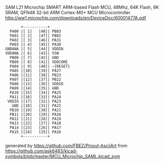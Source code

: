 SAM L21 Microchip SMART ARM-based Flash MCU, 48Mhz, 64K Flash, 8K SRAM, QFN48
32-bit ARM Cortex-M0+ MCU Microcontroller
http://ww1.microchip.com/downloads/en/DeviceDoc/60001477A.pdf


	       +-----------+
	  PA00 |[ 1]   [48]| PB03
	  PA01 |[ 2]   [47]| PB02
	  PA02 |[ 3]   [46]| PA31
	  PA03 |[ 4]   [45]| PA30
	GNDANA |[ 5]   [44]| VDDIN
	VDDANA |[ 6]   [43]| VSW
	  PB08 |[ 7]   [42]| GND
	  PB09 |[ 8]   [41]| VDDCORE
	  PA04 |[ 9]   [40]| ~{RESET}
	  PA05 |[10]   [39]| PA27
	  PA06 |[11]   [38]| PB23
	  PA07 |[12]   [37]| PB22
	  PA08 |[13]   [36]| VDDIO
	  PA09 |[14]   [35]| GND
	  PA10 |[15]   [34]| PA25
	  PA11 |[16]   [33]| PA24
	 VDDIO |[17]   [32]| PA23
	   GND |[18]   [31]| PA22
	  PB10 |[19]   [30]| PA21
	  PB11 |[20]   [29]| PA20
	  PA12 |[21]   [28]| PA19
	  PA13 |[22]   [27]| PA18
	  PA14 |[23]   [26]| PA17
	  PA15 |[24]   [25]| PA16
	       +-----------+


generated by https://github.com/FBEZ/Pinout-AsciiArt from https://github.com/ask6483/kicad-symbols/blob/master/MCU_Microchip_SAML.kicad_sym